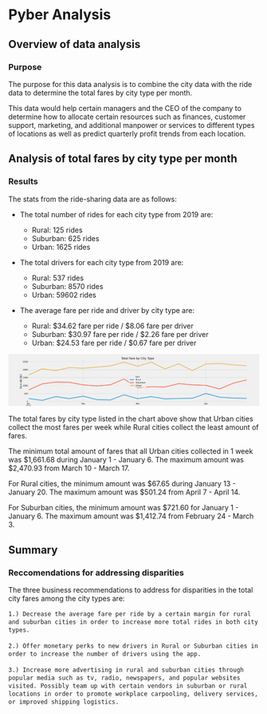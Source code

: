 # Pyber Analysis

## Overview of data analysis

### Purpose

The purpose for this data analysis is to combine the city data with the ride data to determine the total fares by city type per month. 

This data would help certain managers and the CEO of the company to determine how to allocate certain resources such as finances, customer support, marketing, and additional manpower or services to different types of locations as well as predict quarterly profit trends from each location.


## Analysis of total fares by city type per month

### Results

The stats from the ride-sharing data are as follows:

- The total number of rides for each city type from 2019 are:
    - Rural: 125 rides
    - Suburban: 625 rides
    - Urban: 1625 rides

- The total drivers for each city type from 2019 are:
    - Rural: 537 rides
    - Suburban: 8570 rides
    - Urban: 59602 rides

- The average fare per ride and driver by city type are:
    - Rural: $34.62 fare per ride / $8.06 fare per driver
    - Suburban: $30.97 fare per ride / $2.26 fare per driver
    - Urban: $24.53 fare per ride / $0.67 fare per driver


![Total Fares by City Type chart](https://github.com/namin1993/PyBer_Analysis/blob/3ebdff30da0ed27fd2a8a20dac4642d3ab85e63a/analysis/PyBer_fare_summary.png)

The total fares by city type listed in the chart above show that Urban cities collect the most fares per week while Rural cities collect the least amount of fares.

The minimum total amount of fares that all Urban cities collected in 1 week was $1,661.68 during January 1 - January 6. The maximum amount was $2,470.93 from March 10 - March 17.

For Rural cities, the minimum amount was $67.65 during January 13 - January 20. The maximum amount was $501.24 from April 7 - April 14.

For Suburban cities, the minimum amount was $721.60 for January 1 - January 6. The maximum amount was $1,412.74 from February 24 - March 3.


##  Summary

### Reccomendations for addressing disparities

The three business recommendations to address for disparities in the total city fares among the city types are:

    1.) Decrease the average fare per ride by a certain margin for rural and suburban cities in order to increase more total rides in both city types.

    2.) Offer monetary perks to new drivers in Rural or Suburban cities in order to increase the number of drivers using the app.

    3.) Increase more advertising in rural and suburban cities through popular media such as tv, radio, newspapers, and popular websites visited. Possibly team up with certain vendors in suburban or rural locations in order to promote workplace carpooling, delivery services, or improved shipping logistics.
